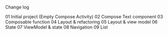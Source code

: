 Change log

01 Initial project (Empty Compose Activity)
02 Compose Text component
03 Composable function
04 Layout & refactoring
05 Layout & view model
06 State
07 ViewModel & state
08 Navigation
09 List
